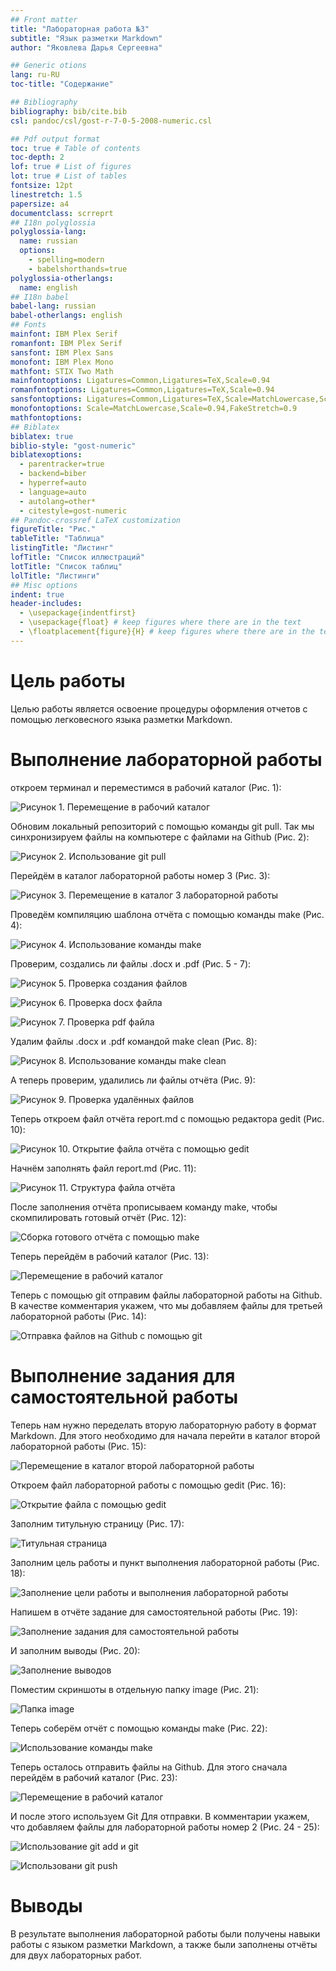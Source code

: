 ```yaml
---
## Front matter
title: "Лабораторная работа №3"
subtitle: "Язык разметки Markdown"
author: "Яковлева Дарья Сергеевна"

## Generic otions
lang: ru-RU
toc-title: "Содержание"

## Bibliography
bibliography: bib/cite.bib
csl: pandoc/csl/gost-r-7-0-5-2008-numeric.csl

## Pdf output format
toc: true # Table of contents
toc-depth: 2
lof: true # List of figures
lot: true # List of tables
fontsize: 12pt
linestretch: 1.5
papersize: a4
documentclass: scrreprt
## I18n polyglossia
polyglossia-lang:
  name: russian
  options:
	- spelling=modern
	- babelshorthands=true
polyglossia-otherlangs:
  name: english
## I18n babel
babel-lang: russian
babel-otherlangs: english
## Fonts
mainfont: IBM Plex Serif
romanfont: IBM Plex Serif
sansfont: IBM Plex Sans
monofont: IBM Plex Mono
mathfont: STIX Two Math
mainfontoptions: Ligatures=Common,Ligatures=TeX,Scale=0.94
romanfontoptions: Ligatures=Common,Ligatures=TeX,Scale=0.94
sansfontoptions: Ligatures=Common,Ligatures=TeX,Scale=MatchLowercase,Scale=0.94
monofontoptions: Scale=MatchLowercase,Scale=0.94,FakeStretch=0.9
mathfontoptions:
## Biblatex
biblatex: true
biblio-style: "gost-numeric"
biblatexoptions:
  - parentracker=true
  - backend=biber
  - hyperref=auto
  - language=auto
  - autolang=other*
  - citestyle=gost-numeric
## Pandoc-crossref LaTeX customization
figureTitle: "Рис."
tableTitle: "Таблица"
listingTitle: "Листинг"
lofTitle: "Список иллюстраций"
lotTitle: "Список таблиц"
lolTitle: "Листинги"
## Misc options
indent: true
header-includes:
  - \usepackage{indentfirst}
  - \usepackage{float} # keep figures where there are in the text
  - \floatplacement{figure}{H} # keep figures where there are in the text
---
```


# Цель работы

Целью работы является освоение процедуры оформления отчетов с помощью легковесного
языка разметки Markdown.

# Выполнение лабораторной работы

откроем терминал и переместимся в рабочий каталог (Рис. 1):

![Рисунок 1. Перемещение в рабочий каталог](image/1.jpg)

Обновим локальный репозиторий с помощью команды git pull. Так мы синхронизируем файлы на компьютере с файлами на Github (Рис. 2):

![Рисунок 2. Использование git pull](image/2.jpg)

Перейдём в каталог лабораторной работы номер 3 (Рис. 3):

![Рисунок 3. Перемещение в каталог 3 лабораторной работы](image/3.jpg)

Проведём компиляцию шаблона отчёта с помощью команды make (Рис. 4):

![Рисунок 4. Использование команды make](image/4.jpg)

Проверим, создались ли файлы .docx и .pdf (Рис. 5 - 7):

![Рисунок 5. Проверка создания файлов](image/5.jpg)

![Рисунок 6. Проверка docx файла](image/6.jpg)

![Рисунок 7. Проверка pdf файла](image/7.jpg)

Удалим файлы .docx и .pdf командой make clean (Рис. 8):

![Рисунок 8. Использование команды make clean](image/8.jpg)

А теперь проверим, удалились ли файлы отчёта (Рис. 9):

![Рисунок 9. Проверка удалённых файлов](image/9.jpg)

Теперь откроем файл отчёта report.md с помощью редактора gedit (Рис. 10):

![Рисунок 10. Открытие файла отчёта с помощью gedit](image/10.jpg)

Начнём заполнять файл report.md (Рис. 11):

![Рисунок 11. Структура файла отчёта](image/11.jpg)

После заполнения отчёта прописываем команду make, чтобы скомпилировать готовый отчёт (Рис. 12):

![Сборка готового отчёта с помощью make](image/12.jpg)

Теперь перейдём в рабочий каталог (Рис. 13):

![Перемещение в рабочий каталог](image/13.jpg)

Теперь с помощью git отправим файлы лабораторной работы на Github. В качестве комментария укажем, что мы добавляем файлы для третьей лабораторной работы (Рис. 14):

![Отправка файлов на Github с помощью git](image/14.jpg)

# Выполнение задания для самостоятельной работы

Теперь нам нужно переделать вторую лабораторную работу в формат Markdown. Для этого необходимо для начала перейти в каталог второй лабораторной работы (Рис. 15):

![Перемещение в каталог второй лабораторной работы](image/15.jpg)

Откроем файл лабораторной работы с помощью gedit (Рис. 16):

![Открытие файла с помощью gedit](image/16.jpg)

Заполним титульную страницу (Рис. 17):

![Титульная страница](image/17.jpg)

Заполним цель работы и пункт выполнения лабораторной работы (Рис. 18):

![Заполнение цели работы и выполнения лабораторной работы](image/18.jpg)

Напишем в отчёте задание для самостоятельной работы (Рис. 19):

![Заполнение задания для самостоятельной работы](image/19.jpg)

И заполним выводы (Рис. 20):

![Заполнение выводов](image/20.jpg)

Поместим скриншоты в отдельную папку image (Рис. 21):

![Папка image](image/21.jpg)

Теперь соберём отчёт с помощью команды make (Рис. 22):

![Использование команды make](image/22.jpg)

Теперь осталось отправить файлы на Github. Для этого сначала перейдём в рабочий каталог (Рис. 23):

![Перемещение в рабочий каталог](image/23.jpg)

И после этого используем Git Для отправки. В комментарии укажем, что добавляем файлы для лабораторной работы номер 2 (Рис. 24 - 25):

![Использование git add и git](image/24.jpg)

![Использовани git push](image/25.jpg)

# Выводы

В результате выполнения лабораторной работы были получены навыки работы с языком разметки Markdown, а также были заполнены отчёты для двух лабораторных работ.

